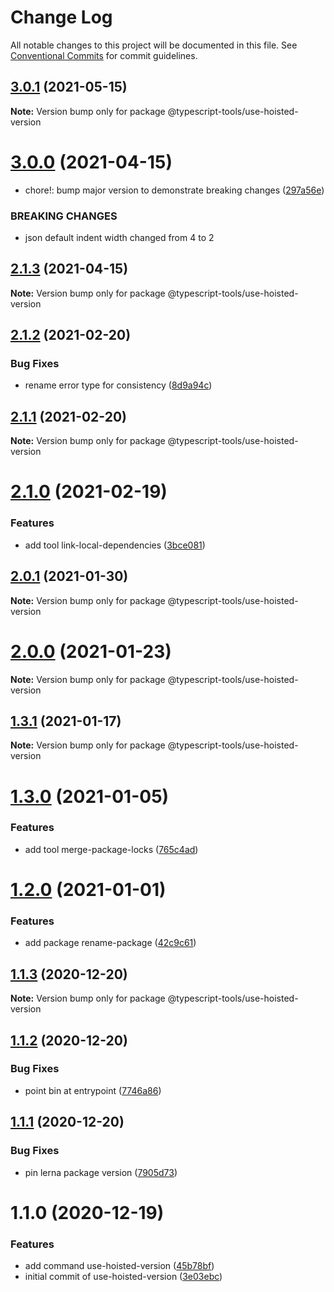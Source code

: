 # Change Log

All notable changes to this project will be documented in this file.
See [Conventional Commits](https://conventionalcommits.org) for commit guidelines.

## [3.0.1](https://github.com/typescript-tools/typescript-tools/compare/@typescript-tools/use-hoisted-version@3.0.0...@typescript-tools/use-hoisted-version@3.0.1) (2021-05-15)

**Note:** Version bump only for package @typescript-tools/use-hoisted-version





# [3.0.0](https://github.com/typescript-tools/typescript-tools/compare/@typescript-tools/use-hoisted-version@2.1.3...@typescript-tools/use-hoisted-version@3.0.0) (2021-04-15)


* chore!: bump major version to demonstrate breaking changes ([297a56e](https://github.com/typescript-tools/typescript-tools/commit/297a56e8c61266b056e894d0cae34c78a6b3c524))


### BREAKING CHANGES

* json default indent width changed from 4 to 2





## [2.1.3](https://github.com/typescript-tools/typescript-tools/compare/@typescript-tools/use-hoisted-version@2.1.2...@typescript-tools/use-hoisted-version@2.1.3) (2021-04-15)

**Note:** Version bump only for package @typescript-tools/use-hoisted-version





## [2.1.2](https://github.com/typescript-tools/typescript-tools/compare/@typescript-tools/use-hoisted-version@2.1.1...@typescript-tools/use-hoisted-version@2.1.2) (2021-02-20)


### Bug Fixes

* rename error type for consistency ([8d9a94c](https://github.com/typescript-tools/typescript-tools/commit/8d9a94c91f87968345f2b3d49fbd1cf586c87c5c))





## [2.1.1](https://github.com/typescript-tools/typescript-tools/compare/@typescript-tools/use-hoisted-version@2.1.0...@typescript-tools/use-hoisted-version@2.1.1) (2021-02-20)

**Note:** Version bump only for package @typescript-tools/use-hoisted-version





# [2.1.0](https://github.com/typescript-tools/typescript-tools/compare/@typescript-tools/use-hoisted-version@2.0.1...@typescript-tools/use-hoisted-version@2.1.0) (2021-02-19)


### Features

* add tool link-local-dependencies ([3bce081](https://github.com/typescript-tools/typescript-tools/commit/3bce081bf09141cb8fd6867eb59d4b9dc45276c0))





## [2.0.1](https://github.com/typescript-tools/typescript-tools/compare/@typescript-tools/use-hoisted-version@2.0.0...@typescript-tools/use-hoisted-version@2.0.1) (2021-01-30)

**Note:** Version bump only for package @typescript-tools/use-hoisted-version





# [2.0.0](https://github.com/typescript-tools/typescript-tools/compare/@typescript-tools/use-hoisted-version@1.3.1...@typescript-tools/use-hoisted-version@2.0.0) (2021-01-23)

**Note:** Version bump only for package @typescript-tools/use-hoisted-version





## [1.3.1](https://github.com/typescript-tools/typescript-tools/compare/@typescript-tools/use-hoisted-version@1.3.0...@typescript-tools/use-hoisted-version@1.3.1) (2021-01-17)

**Note:** Version bump only for package @typescript-tools/use-hoisted-version





# [1.3.0](https://github.com/typescript-tools/typescript-tools/compare/@typescript-tools/use-hoisted-version@1.2.0...@typescript-tools/use-hoisted-version@1.3.0) (2021-01-05)


### Features

* add tool merge-package-locks ([765c4ad](https://github.com/typescript-tools/typescript-tools/commit/765c4ad9de6e7a752f68332d896b5eb5c564109d))





# [1.2.0](https://github.com/typescript-tools/typescript-tools/compare/@typescript-tools/use-hoisted-version@1.1.3...@typescript-tools/use-hoisted-version@1.2.0) (2021-01-01)


### Features

* add package rename-package ([42c9c61](https://github.com/typescript-tools/typescript-tools/commit/42c9c61524dc58244a64bf01699dbc737504a111))





## [1.1.3](https://github.com/typescript-tools/typescript-tools/compare/@typescript-tools/use-hoisted-version@1.1.2...@typescript-tools/use-hoisted-version@1.1.3) (2020-12-20)

**Note:** Version bump only for package @typescript-tools/use-hoisted-version





## [1.1.2](https://github.com/typescript-tools/typescript-tools/compare/@typescript-tools/use-hoisted-version@1.1.1...@typescript-tools/use-hoisted-version@1.1.2) (2020-12-20)


### Bug Fixes

* point bin at entrypoint ([7746a86](https://github.com/typescript-tools/typescript-tools/commit/7746a8661eaaf186205d021f1ef8e517e0a504d8))





## [1.1.1](https://github.com/typescript-tools/typescript-tools/compare/@typescript-tools/use-hoisted-version@1.1.0...@typescript-tools/use-hoisted-version@1.1.1) (2020-12-20)


### Bug Fixes

* pin lerna package version ([7905d73](https://github.com/typescript-tools/typescript-tools/commit/7905d73b49562d7569effa88a9d40ce238264c2e))





# 1.1.0 (2020-12-19)


### Features

* add command use-hoisted-version ([45b78bf](https://github.com/typescript-tools/typescript-tools/commit/45b78bf890fb17b6d9aa07f6ce45882ac9eaeebf))
* initial commit of use-hoisted-version ([3e03ebc](https://github.com/typescript-tools/typescript-tools/commit/3e03ebcbcfa75bedf6e93298c62fd4f2ae9fca11))
